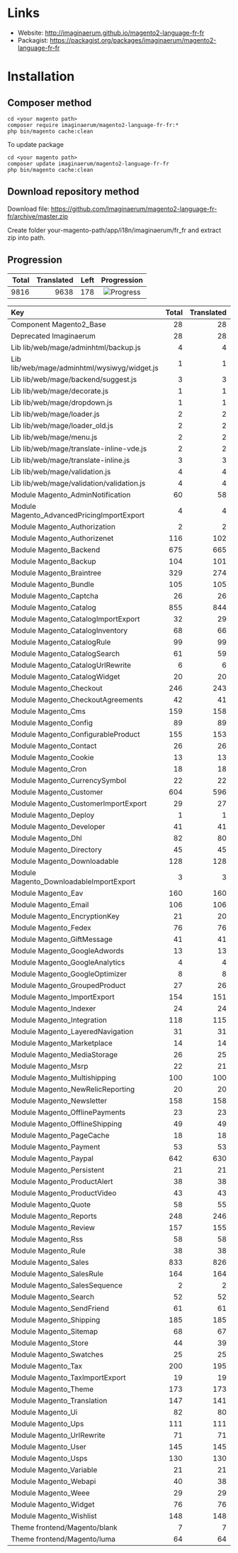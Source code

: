 # Links

* Website: http://imaginaerum.github.io/magento2-language-fr-fr
* Packagist: https://packagist.org/packages/imaginaerum/magento2-language-fr-fr

# Installation

## Composer method

```
cd <your magento path>
composer require imaginaerum/magento2-language-fr-fr:*
php bin/magento cache:clean
```

To update package

```
cd <your magento path>
composer update imaginaerum/magento2-language-fr-fr
php bin/magento cache:clean
```

## Download repository method

Download file: https://github.com/Imaginaerum/magento2-language-fr-fr/archive/master.zip

Create folder your-magento-path/app/i18n/imaginaerum/fr_fr and extract zip into path.

## Progression

| Total | Translated | Left | Progression |
| -------------: | -----------------------: | -----------------------: | :---------: |
| 9816 | 9638 | 178 | ![Progress](http://progressed.io/bar/98) |

| Key | Total | Translated | Left | Progression |
| :----- | -------------: | -----------------------: | -----------------------: | :---------: |
| Component Magento2_Base | 28 | 28 | 0 | ![Progress](http://progressed.io/bar/100) |
| Deprecated Imaginaerum | 28 | 28 | 0 | ![Progress](http://progressed.io/bar/100) |
| Lib lib/web/mage/adminhtml/backup.js | 4 | 4 | 0 | ![Progress](http://progressed.io/bar/100) |
| Lib lib/web/mage/adminhtml/wysiwyg/widget.js | 1 | 1 | 0 | ![Progress](http://progressed.io/bar/100) |
| Lib lib/web/mage/backend/suggest.js | 3 | 3 | 0 | ![Progress](http://progressed.io/bar/100) |
| Lib lib/web/mage/decorate.js | 1 | 1 | 0 | ![Progress](http://progressed.io/bar/100) |
| Lib lib/web/mage/dropdown.js | 1 | 1 | 0 | ![Progress](http://progressed.io/bar/100) |
| Lib lib/web/mage/loader.js | 2 | 2 | 0 | ![Progress](http://progressed.io/bar/100) |
| Lib lib/web/mage/loader_old.js | 2 | 2 | 0 | ![Progress](http://progressed.io/bar/100) |
| Lib lib/web/mage/menu.js | 2 | 2 | 0 | ![Progress](http://progressed.io/bar/100) |
| Lib lib/web/mage/translate-inline-vde.js | 2 | 2 | 0 | ![Progress](http://progressed.io/bar/100) |
| Lib lib/web/mage/translate-inline.js | 3 | 3 | 0 | ![Progress](http://progressed.io/bar/100) |
| Lib lib/web/mage/validation.js | 4 | 4 | 0 | ![Progress](http://progressed.io/bar/100) |
| Lib lib/web/mage/validation/validation.js | 4 | 4 | 0 | ![Progress](http://progressed.io/bar/100) |
| Module Magento_AdminNotification | 60 | 58 | 2 | ![Progress](http://progressed.io/bar/96) |
| Module Magento_AdvancedPricingImportExport | 4 | 4 | 0 | ![Progress](http://progressed.io/bar/100) |
| Module Magento_Authorization | 2 | 2 | 0 | ![Progress](http://progressed.io/bar/100) |
| Module Magento_Authorizenet | 116 | 102 | 14 | ![Progress](http://progressed.io/bar/87) |
| Module Magento_Backend | 675 | 665 | 10 | ![Progress](http://progressed.io/bar/98) |
| Module Magento_Backup | 104 | 101 | 3 | ![Progress](http://progressed.io/bar/97) |
| Module Magento_Braintree | 329 | 274 | 55 | ![Progress](http://progressed.io/bar/83) |
| Module Magento_Bundle | 105 | 105 | 0 | ![Progress](http://progressed.io/bar/100) |
| Module Magento_Captcha | 26 | 26 | 0 | ![Progress](http://progressed.io/bar/100) |
| Module Magento_Catalog | 855 | 844 | 11 | ![Progress](http://progressed.io/bar/98) |
| Module Magento_CatalogImportExport | 32 | 29 | 3 | ![Progress](http://progressed.io/bar/90) |
| Module Magento_CatalogInventory | 68 | 66 | 2 | ![Progress](http://progressed.io/bar/97) |
| Module Magento_CatalogRule | 99 | 99 | 0 | ![Progress](http://progressed.io/bar/100) |
| Module Magento_CatalogSearch | 61 | 59 | 2 | ![Progress](http://progressed.io/bar/96) |
| Module Magento_CatalogUrlRewrite | 6 | 6 | 0 | ![Progress](http://progressed.io/bar/100) |
| Module Magento_CatalogWidget | 20 | 20 | 0 | ![Progress](http://progressed.io/bar/100) |
| Module Magento_Checkout | 246 | 243 | 3 | ![Progress](http://progressed.io/bar/98) |
| Module Magento_CheckoutAgreements | 42 | 41 | 1 | ![Progress](http://progressed.io/bar/97) |
| Module Magento_Cms | 159 | 158 | 1 | ![Progress](http://progressed.io/bar/99) |
| Module Magento_Config | 89 | 89 | 0 | ![Progress](http://progressed.io/bar/100) |
| Module Magento_ConfigurableProduct | 155 | 153 | 2 | ![Progress](http://progressed.io/bar/98) |
| Module Magento_Contact | 26 | 26 | 0 | ![Progress](http://progressed.io/bar/100) |
| Module Magento_Cookie | 13 | 13 | 0 | ![Progress](http://progressed.io/bar/100) |
| Module Magento_Cron | 18 | 18 | 0 | ![Progress](http://progressed.io/bar/100) |
| Module Magento_CurrencySymbol | 22 | 22 | 0 | ![Progress](http://progressed.io/bar/100) |
| Module Magento_Customer | 604 | 596 | 8 | ![Progress](http://progressed.io/bar/98) |
| Module Magento_CustomerImportExport | 29 | 27 | 2 | ![Progress](http://progressed.io/bar/93) |
| Module Magento_Deploy | 1 | 1 | 0 | ![Progress](http://progressed.io/bar/100) |
| Module Magento_Developer | 41 | 41 | 0 | ![Progress](http://progressed.io/bar/100) |
| Module Magento_Dhl | 82 | 80 | 2 | ![Progress](http://progressed.io/bar/97) |
| Module Magento_Directory | 45 | 45 | 0 | ![Progress](http://progressed.io/bar/100) |
| Module Magento_Downloadable | 128 | 128 | 0 | ![Progress](http://progressed.io/bar/100) |
| Module Magento_DownloadableImportExport | 3 | 3 | 0 | ![Progress](http://progressed.io/bar/100) |
| Module Magento_Eav | 160 | 160 | 0 | ![Progress](http://progressed.io/bar/100) |
| Module Magento_Email | 106 | 106 | 0 | ![Progress](http://progressed.io/bar/100) |
| Module Magento_EncryptionKey | 21 | 20 | 1 | ![Progress](http://progressed.io/bar/95) |
| Module Magento_Fedex | 76 | 76 | 0 | ![Progress](http://progressed.io/bar/100) |
| Module Magento_GiftMessage | 41 | 41 | 0 | ![Progress](http://progressed.io/bar/100) |
| Module Magento_GoogleAdwords | 13 | 13 | 0 | ![Progress](http://progressed.io/bar/100) |
| Module Magento_GoogleAnalytics | 4 | 4 | 0 | ![Progress](http://progressed.io/bar/100) |
| Module Magento_GoogleOptimizer | 8 | 8 | 0 | ![Progress](http://progressed.io/bar/100) |
| Module Magento_GroupedProduct | 27 | 26 | 1 | ![Progress](http://progressed.io/bar/96) |
| Module Magento_ImportExport | 154 | 151 | 3 | ![Progress](http://progressed.io/bar/98) |
| Module Magento_Indexer | 24 | 24 | 0 | ![Progress](http://progressed.io/bar/100) |
| Module Magento_Integration | 118 | 115 | 3 | ![Progress](http://progressed.io/bar/97) |
| Module Magento_LayeredNavigation | 31 | 31 | 0 | ![Progress](http://progressed.io/bar/100) |
| Module Magento_Marketplace | 14 | 14 | 0 | ![Progress](http://progressed.io/bar/100) |
| Module Magento_MediaStorage | 26 | 25 | 1 | ![Progress](http://progressed.io/bar/96) |
| Module Magento_Msrp | 22 | 21 | 1 | ![Progress](http://progressed.io/bar/95) |
| Module Magento_Multishipping | 100 | 100 | 0 | ![Progress](http://progressed.io/bar/100) |
| Module Magento_NewRelicReporting | 20 | 20 | 0 | ![Progress](http://progressed.io/bar/100) |
| Module Magento_Newsletter | 158 | 158 | 0 | ![Progress](http://progressed.io/bar/100) |
| Module Magento_OfflinePayments | 23 | 23 | 0 | ![Progress](http://progressed.io/bar/100) |
| Module Magento_OfflineShipping | 49 | 49 | 0 | ![Progress](http://progressed.io/bar/100) |
| Module Magento_PageCache | 18 | 18 | 0 | ![Progress](http://progressed.io/bar/100) |
| Module Magento_Payment | 53 | 53 | 0 | ![Progress](http://progressed.io/bar/100) |
| Module Magento_Paypal | 642 | 630 | 12 | ![Progress](http://progressed.io/bar/98) |
| Module Magento_Persistent | 21 | 21 | 0 | ![Progress](http://progressed.io/bar/100) |
| Module Magento_ProductAlert | 38 | 38 | 0 | ![Progress](http://progressed.io/bar/100) |
| Module Magento_ProductVideo | 43 | 43 | 0 | ![Progress](http://progressed.io/bar/100) |
| Module Magento_Quote | 58 | 55 | 3 | ![Progress](http://progressed.io/bar/94) |
| Module Magento_Reports | 248 | 246 | 2 | ![Progress](http://progressed.io/bar/99) |
| Module Magento_Review | 157 | 155 | 2 | ![Progress](http://progressed.io/bar/98) |
| Module Magento_Rss | 58 | 58 | 0 | ![Progress](http://progressed.io/bar/100) |
| Module Magento_Rule | 38 | 38 | 0 | ![Progress](http://progressed.io/bar/100) |
| Module Magento_Sales | 833 | 826 | 7 | ![Progress](http://progressed.io/bar/99) |
| Module Magento_SalesRule | 164 | 164 | 0 | ![Progress](http://progressed.io/bar/100) |
| Module Magento_SalesSequence | 2 | 2 | 0 | ![Progress](http://progressed.io/bar/100) |
| Module Magento_Search | 52 | 52 | 0 | ![Progress](http://progressed.io/bar/100) |
| Module Magento_SendFriend | 61 | 61 | 0 | ![Progress](http://progressed.io/bar/100) |
| Module Magento_Shipping | 185 | 185 | 0 | ![Progress](http://progressed.io/bar/100) |
| Module Magento_Sitemap | 68 | 67 | 1 | ![Progress](http://progressed.io/bar/98) |
| Module Magento_Store | 44 | 39 | 5 | ![Progress](http://progressed.io/bar/88) |
| Module Magento_Swatches | 25 | 25 | 0 | ![Progress](http://progressed.io/bar/100) |
| Module Magento_Tax | 200 | 195 | 5 | ![Progress](http://progressed.io/bar/97) |
| Module Magento_TaxImportExport | 19 | 19 | 0 | ![Progress](http://progressed.io/bar/100) |
| Module Magento_Theme | 173 | 173 | 0 | ![Progress](http://progressed.io/bar/100) |
| Module Magento_Translation | 147 | 141 | 6 | ![Progress](http://progressed.io/bar/95) |
| Module Magento_Ui | 82 | 80 | 2 | ![Progress](http://progressed.io/bar/97) |
| Module Magento_Ups | 111 | 111 | 0 | ![Progress](http://progressed.io/bar/100) |
| Module Magento_UrlRewrite | 71 | 71 | 0 | ![Progress](http://progressed.io/bar/100) |
| Module Magento_User | 145 | 145 | 0 | ![Progress](http://progressed.io/bar/100) |
| Module Magento_Usps | 130 | 130 | 0 | ![Progress](http://progressed.io/bar/100) |
| Module Magento_Variable | 21 | 21 | 0 | ![Progress](http://progressed.io/bar/100) |
| Module Magento_Webapi | 40 | 38 | 2 | ![Progress](http://progressed.io/bar/95) |
| Module Magento_Weee | 29 | 29 | 0 | ![Progress](http://progressed.io/bar/100) |
| Module Magento_Widget | 76 | 76 | 0 | ![Progress](http://progressed.io/bar/100) |
| Module Magento_Wishlist | 148 | 148 | 0 | ![Progress](http://progressed.io/bar/100) |
| Theme frontend/Magento/blank | 7 | 7 | 0 | ![Progress](http://progressed.io/bar/100) |
| Theme frontend/Magento/luma | 64 | 64 | 0 | ![Progress](http://progressed.io/bar/100) |